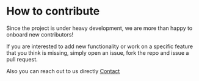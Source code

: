 # How to contribute

Since the project is under heavy development, we are more than happy to onboard new contributors!

If you are interested to add new functionality or work on a specific feature that you think is missing, simply open an issue, fork the repo and issue a pull request.

Also you can reach out to us directly [Contact](https://github.com/datashim-io/datashim#contact)
